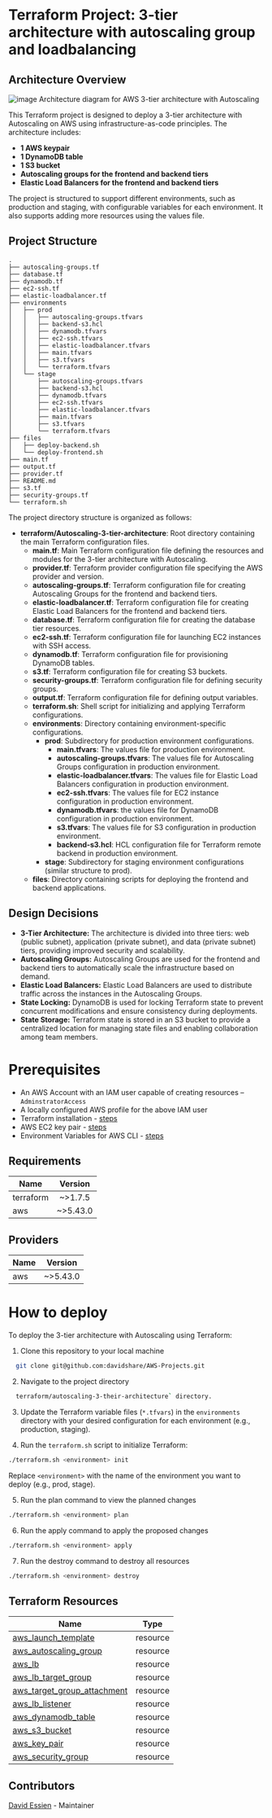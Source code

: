 # Terraform Project: 3-tier architecture with autoscaling group and loadbalancing
## Architecture Overview
![image Architecture diagram for AWS 3-tier architecture with Autoscaling](../../images/AWS%203-tier%20architecture%20with%20Autoscaling.svg)

This Terraform project is designed to deploy a 3-tier architecture with Autoscaling on AWS using infrastructure-as-code principles. The architecture includes:

- **1 AWS keypair**
- **1 DynamoDB table**
- **1 S3 bucket**
- **Autoscaling groups for the frontend and backend tiers**
- **Elastic Load Balancers for the frontend and backend tiers**

The project is structured to support different environments, such as production and staging, with configurable variables for each environment. It also supports adding more resources using the values file.

## Project Structure
```
.
├── autoscaling-groups.tf
├── database.tf
├── dynamodb.tf
├── ec2-ssh.tf
├── elastic-loadbalancer.tf
├── environments
│   ├── prod
│   │   ├── autoscaling-groups.tfvars
│   │   ├── backend-s3.hcl
│   │   ├── dynamodb.tfvars
│   │   ├── ec2-ssh.tfvars
│   │   ├── elastic-loadbalancer.tfvars
│   │   ├── main.tfvars
│   │   ├── s3.tfvars
│   │   └── terraform.tfvars
│   └── stage
│       ├── autoscaling-groups.tfvars
│       ├── backend-s3.hcl
│       ├── dynamodb.tfvars
│       ├── ec2-ssh.tfvars
│       ├── elastic-loadbalancer.tfvars
│       ├── main.tfvars
│       ├── s3.tfvars
│       └── terraform.tfvars
├── files
│   ├── deploy-backend.sh
│   └── deploy-frontend.sh
├── main.tf
├── output.tf
├── provider.tf
├── README.md
├── s3.tf
├── security-groups.tf
└── terraform.sh
```

The project directory structure is organized as follows:

- **terraform/Autoscaling-3-tier-architecture**: Root directory containing the main Terraform configuration files.
  - **main.tf**: Main Terraform configuration file defining the resources and modules for the 3-tier architecture with Autoscaling.
  - **provider.tf**: Terraform provider configuration file specifying the AWS provider and version.
  - **autoscaling-groups.tf**: Terraform configuration file for creating Autoscaling Groups for the frontend and backend tiers.
  - **elastic-loadbalancer.tf**: Terraform configuration file for creating Elastic Load Balancers for the frontend and backend tiers.
  - **database.tf**: Terraform configuration file for creating the database tier resources.
  - **ec2-ssh.tf**: Terraform configuration file for launching EC2 instances with SSH access.
  - **dynamodb.tf**: Terraform configuration file for provisioning DynamoDB tables.
  - **s3.tf**: Terraform configuration file for creating S3 buckets.
  - **security-groups.tf**: Terraform configuration file for defining security groups.
  - **output.tf**: Terraform configuration file for defining output variables.
  - **terraform.sh**: Shell script for initializing and applying Terraform configurations.
  - **environments**: Directory containing environment-specific configurations.
    - **prod**: Subdirectory for production environment configurations.
      - **main.tfvars**: The values file for production environment.
      - **autoscaling-groups.tfvars**: The values file for Autoscaling Groups configuration in production environment.
      - **elastic-loadbalancer.tfvars**: The values file for Elastic Load Balancers configuration in production environment.
      - **ec2-ssh.tfvars**: The values file for EC2 instance configuration in production environment.
      - **dynamodb.tfvars**: the values file for DynamoDB configuration in production environment.
      - **s3.tfvars**: The values file for S3 configuration in production environment.
      - **backend-s3.hcl**: HCL configuration file for Terraform remote backend in production environment.
    - **stage**: Subdirectory for staging environment configurations (similar structure to prod).
  - **files**: Directory containing scripts for deploying the frontend and backend applications.

## Design Decisions
- **3-Tier Architecture:** The architecture is divided into three tiers: web (public subnet), application (private subnet), and data (private subnet) tiers, providing improved security and scalability.
- **Autoscaling Groups:** Autoscaling Groups are used for the frontend and backend tiers to automatically scale the infrastructure based on demand.
- **Elastic Load Balancers:** Elastic Load Balancers are used to distribute traffic across the instances in the Autoscaling Groups.
- **State Locking:** DynamoDB is used for locking Terraform state to prevent concurrent modifications and ensure consistency during deployments.
- **State Storage:** Terraform state is stored in an S3 bucket to provide a centralized location for managing state files and enabling collaboration among team members.

# Prerequisites
* An AWS Account with an IAM user capable of creating resources – `AdminstratorAccess`
* A locally configured AWS profile for the above IAM user
* Terraform installation - [steps](https://learn.hashicorp.com/tutorials/terraform/install-cli)
* AWS EC2 key pair - [steps](https://docs.aws.amazon.com/AWSEC2/latest/UserGuide/ec2-key-pairs.html)
* Environment Variables for AWS CLI - [steps](https://docs.aws.amazon.com/cli/latest/userguide/cli-configure-envvars.html)

## Requirements
| Name          | Version       |
| ------------- |:-------------:|
| terraform     | ~>1.7.5       |
| aws           | ~>5.43.0      |

## Providers
| Name          | Version       |
| ------------- |:-------------:|
| aws           | ~>5.43.0      |

# How to deploy

To deploy the 3-tier architecture with Autoscaling using Terraform:

1. Clone this repository to your local machine 
```bash
  git clone git@github.com:davidshare/AWS-Projects.git
```
2. Navigate to the project directory
```bash
  terraform/autoscaling-3-their-architecture` directory.
```
3. Update the Terraform variable files (`*.tfvars`) in the `environments` directory with your desired configuration for each environment (e.g., production, staging).
   
4. Run the `terraform.sh` script to initialize Terraform:

```bash
./terraform.sh <environment> init
```

Replace `<environment>` with the name of the environment you want to deploy (e.g., prod, stage).

5. Run the plan command to view the planned changes

```bash
./terraform.sh <environment> plan
```

6. Run the apply command to apply the proposed changes

```bash
./terraform.sh <environment> apply
```

7. Run the destroy command to destroy all resources

```bash
./terraform.sh <environment> destroy
```

## Terraform Resources
| Name          | Type       |
| ------------- |:-------------:|
| [aws_launch_template](https://registry.terraform.io/providers/hashicorp/aws/latest/docs/resources/launch_template) | resource |
| [aws_autoscaling_group](https://registry.terraform.io/providers/hashicorp/aws/latest/docs/resources/autoscaling_group) | resource |
| [aws_lb](https://registry.terraform.io/providers/hashicorp/aws/latest/docs/resources/lb) | resource |
| [aws_lb_target_group](https://registry.terraform.io/providers/hashicorp/aws/latest/docs/resources/lb_target_group) | resource |
| [aws_target_group_attachment](https://registry.terraform.io/providers/hashicorp/aws/latest/docs/resources/lb_target_group_attachment) | resource |
| [aws_lb_listener](https://registry.terraform.io/providers/hashicorp/aws/latest/docs/resources/lb_listener) | resource |
| [aws_dynamodb_table](https://registry.terraform.io/providers/hashicorp/aws/latest/docs/resources/dynamodb_table) | resource |
| [aws_s3_bucket](https://registry.terraform.io/providers/hashicorp/aws/latest/docs/resources/s3_bucket) | resource |
| [aws_key_pair](https://registry.terraform.io/providers/hashicorp/aws/latest/docs/resources/key_pair) | resource |
| [aws_security_group](https://registry.terraform.io/providers/hashicorp/aws/latest/docs/resources/security_group) | resource |

## Contributors
[David Essien](https://github.com/davidshare) - Maintainer